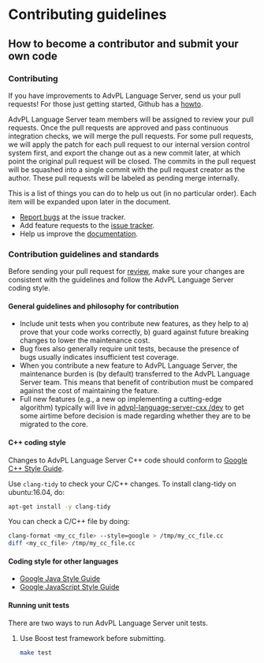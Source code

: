 # Contributing guidelines

## How to become a contributor and submit your own code

### Contributing

If you have improvements to AdvPL Language Server, send us your pull requests! For those
just getting started, Github has a [howto](https://help.github.com/articles/using-pull-requests/).

AdvPL Language Server team members will be assigned to review your pull requests. Once the pull requests are approved and pass continuous integration checks, we will merge the pull requests.
For some pull requests, we will apply the patch for each pull request to our internal version control system first, and export the change out as a new commit later, at which point the original pull request will be closed. The commits in the pull request will be squashed into a single commit with the pull request creator as the author. These pull requests will be labeled as pending merge internally.

This is a list of things you can do to help us out (in no particular order). Each item will be expanded upon later in the document.

- [Report bugs](https://github.com/advpl/advpl-language-server-cxx/issues) at the issue tracker.
- Add feature requests to the [issue tracker](https://github.com/advpl/advpl-language-server-cxx/issues).
- Help us improve the [documentation](https://github.com/advpl/advpl-language-server-cxx/wiki).

### Contribution guidelines and standards

Before sending your pull request for
[review](https://github.com/advpl/advpl-language-server-cxx/pulls),
make sure your changes are consistent with the guidelines and follow the
AdvPL Language Server coding style.

#### General guidelines and philosophy for contribution

* Include unit tests when you contribute new features, as they help to
  a) prove that your code works correctly, b) guard against future breaking
  changes to lower the maintenance cost.
* Bug fixes also generally require unit tests, because the presence of bugs
  usually indicates insufficient test coverage.
* When you contribute a new feature to AdvPL Language Server, the maintenance burden is (by
  default) transferred to the AdvPL Language Server team. This means that benefit of
  contribution must be compared against the cost of maintaining the feature.
* Full new features (e.g., a new op implementing a cutting-edge algorithm)
  typically will live in
  [advpl-language-server-cxx
/dev](https://github.com/advpl/advpl-language-server-cxx/tree/dev)
  to get some airtime before decision is made regarding whether they are to be
  migrated to the core.

#### C++ coding style

Changes to AdvPL Language Server C++ code should conform to
[Google C++ Style Guide](https://google.github.io/styleguide/cppguide.html).

Use `clang-tidy` to check your C/C++ changes. To install clang-tidy on ubuntu:16.04, do:

```bash
apt-get install -y clang-tidy
```

You can check a C/C++ file by doing:

```bash
clang-format <my_cc_file> --style=google > /tmp/my_cc_file.cc
diff <my_cc_file> /tmp/my_cc_file.cc
```

#### Coding style for other languages

* [Google Java Style Guide](https://google.github.io/styleguide/javaguide.html)
* [Google JavaScript Style Guide](https://google.github.io/styleguide/jsguide.html)

#### Running unit tests

There are two ways to run AdvPL Language Server unit tests.

1. Use Boost test framework before submitting.

   ```bash
   make test
   ```
